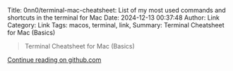 Title: 0nn0/terminal-mac-cheatsheet: List of my most used commands and shortcuts in the terminal for Mac
Date: 2024-12-13 00:37:48
Author: Link
Category: Link
Tags: macos, terminal, link, 
Summary: Terminal Cheatsheet for Mac (Basics)

> Terminal Cheatsheet for Mac (Basics)

[Continue reading on github.com](https://github.com/0nn0/terminal-mac-cheatsheet?tab=readme-ov-file#english-version)
